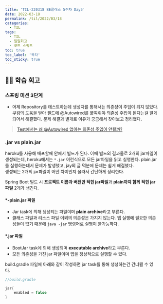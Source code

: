 ```yaml
---
title: 'TIL-220318 BE클래스 5주차 Day5'
date: 2022-03-18
permalink: /til/2022/03/18
categories:
  - TIL
tags:
  - TIL
  - 일일회고
  - 코드 스쿼드
toc: true
toc_label: '목차'
toc_sticky: true
---
```


<!--more-->

## 👨‍💻 학습 회고

### 스프링 미션 3단계

- 어제 Repository를 테스트하는데 생성자를 통해서는 의존성이 주입이 되지 않았다. 쿠킴의 도움을 받아 필드에 @Autowired를 붙여줘야 의존성 주입이 된다는걸 알게 되어서 해결했다. 문제 해결과 별개로 이유가 궁금해서 찾아보고 정리했다.

> [Test에서는 왜 @Autowired 없이는 의존성 주입이 안될까?](https://seokho-ham.github.io/spring/why-autowired-is-necessary-in-junit)

### .jar vs plain.jar

heroku를 사용해 배포할때 안에서 빌드가 된다. 이때 빌드의 결과물로 2개의 jar파일이 생성되는데, heroku에서는 `*.jar` 이런식으로 모든 jar파일을 읽고 실행한다. plain.jar를 실행하는데서 문제가 발생했고, jay의 글 덕분에 문제는 쉽게 해결했다.  
생성되는 2개의 jar파일이 어떤 차이인지 몰라서 간단하게 정리한다.

Spring Boot 빌드 시 **프로젝트 이름과 버전만 적힌 jar파일**과 **plain까지 함께 적힌 jar파일** 2개가 생긴다.

#### \*-plain.jar 파일

- Jar task에 의해 생성되는 파일이며 **plain archive**라고 부른다.
- 클래스 파일과 리소스 파일 이외의 의존성은 가지지 않는다. 앱 실행에 필요한 의존성들이 없기 때문에 `java -jar` 명령어로 실행이 불가능하다.

#### \*.jar 파일

- BootJar task에 의해 생성되며 **executable archive**라고 부른다.
- 모든 의존성을 가진 jar 파일이며 앱을 정상적으로 실행할 수 있다.

build.gradle 파일에 아래와 같이 작성하면 jar task를 통해 생성하는건 건너뛸 수 있다.

```groovy
//build.gradle

jar{
	enabled = false
}
```